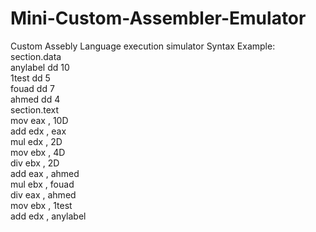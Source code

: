# Mini-Custom-Assembler-Emulator
Custom Assebly Language execution simulator
Syntax Example:
<br/>
section.data
<br/>
anylabel dd 10
<br/>
1test dd 5
<br/>
fouad dd 7
<br/>
ahmed dd 4
<br/>
section.text
<br/>
mov eax , 10D
<br/>
add edx , eax
<br/>
mul edx , 2D
<br/>
mov ebx , 4D
<br/>
div ebx , 2D
<br/>
add eax , ahmed
<br/>
mul ebx , fouad
<br/>
div eax , ahmed
<br/>
mov ebx , 1test
<br/>
add edx , anylabel
